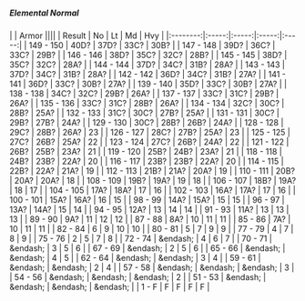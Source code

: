 ##### Elemental Normal

|      | Armor ||||
| Result | No | Lt | Md | Hvy |
|:--------:|:-----:|:-----:|:-----:|:-----:|
| 149 - 150 | 40D? | 37D? | 33C? | 30B? |
| 147 - 148 | 39D? | 36C? | 33C? | 29B? |
| 146 - 146 | 38D? | 35C? | 32C? | 28B? |
| 145 - 145 | 38D? | 35C? | 32C? | 28A? |
| 144 - 144 | 37D? | 34C? | 31B? | 28A? |
| 143 - 143 | 37D? | 34C? | 31B? | 28A? |
| 142 - 142 | 36D? | 34C? | 31B? | 27A? |
| 141 - 141 | 36D? | 33C? | 30B? | 27A? |
| 139 - 140 | 35D? | 33C? | 30B? | 27A? |
| 138 - 138 | 34C? | 32C? | 29B? | 26A? |
| 137 - 137 | 33C? | 31C? | 29B? | 26A? |
| 135 - 136 | 33C? | 31C? | 28B? | 26A? |
| 134 - 134 | 32C? | 30C? | 28B? | 25A? |
| 132 - 133 | 31C? | 30C? | 27B? | 25A? |
| 131 - 131 | 30C? | 29B? | 27B? | 24A? |
| 129 - 130 | 30C? | 28B? | 26B? | 24A? |
| 128 - 128 | 29C? | 28B? | 26A? | 23 |
| 126 - 127 | 28C? | 27B? | 25A? | 23 |
| 125 - 125 | 27C? | 26B? | 25A? | 22 |
| 123 - 124 | 27C? | 26B? | 24A? | 22 |
| 121 - 122 | 26B? | 25B? | 23A? | 21 |
| 119 - 120 | 25B? | 24B? | 23A? | 21 |
| 118 - 118 | 24B? | 23B? | 22A? | 20 |
| 116 - 117 | 23B? | 23B? | 22A? | 20 |
| 114 - 115 | 22B? | 22A? | 21A? | 19 |
| 112 - 113 | 21B? | 21A? | 20A? | 19 |
| 110 - 111 | 20B? | 20A? | 20A? | 18 |
| 108 - 109 | 19B? | 19A? | 19 | 18 |
| 106 - 107 | 18B? | 19A? | 18 | 17 |
| 104 - 105 | 17A? | 18A? | 17 | 16 |
| 102 - 103 | 16A? | 17A? | 17 | 16 |
| 100 - 101 | 15A? | 16A? | 16 | 15 |
| 98 - 99 | 14A? | 15A? | 15 | 15 |
| 96 - 97 | 13A? | 14A? | 15 | 14 |
| 94 - 95 | 12A? | 13 | 14 | 14 |
| 91 - 93 | 11A? | 13 | 13 | 13 |
| 89 - 90 | 9A? | 11 | 12 | 12 |
| 87 - 88 | 8A? | 10 | 11 | 11 |
| 85 - 86 | 7A? | 10 | 11 | 11 |
| 82 - 84 | 6 | 9 | 10 | 10 |
| 80 - 81 | 5 | 7 | 9 | 9 |
| 77 - 79 | 4 | 7 | 8 | 9 |
| 75 - 76 | 2 | 5 | 7 | 8 |
| 72 - 74 | &endash;  | 4 | 6 | 7 |
| 70 - 71 | &endash;  | 3 | 5 | 6 |
| 67 - 69 | &endash;  | 2 | 5 | 6 |
| 65 - 66 | &endash;  | &endash;  | 4 | 5 |
| 62 - 64 | &endash;  | &endash;  | 3 | 4 |
| 59 - 61 | &endash;  | &endash;  | 2 | 4 |
| 57 - 58 | &endash;  | &endash;  | &endash;  | 3 |
| 54 - 56 | &endash;  | &endash;  | &endash;  | 2 |
| 51 - 53 | &endash;  | &endash;  | &endash;  | &endash;  |
| 1 - F | F | F | F | F |
